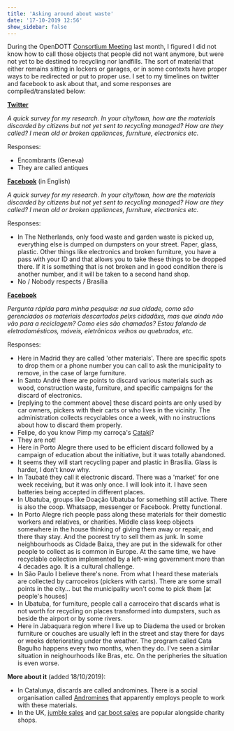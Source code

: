 ```yaml
---
title: 'Asking around about waste'
date: '17-10-2019 12:56'
show_sidebar: false
---
```


During the OpenDOTT [Consortium Meeting](../consortium-meeting-2019) last month, I figured I did not 
know how to call those objects that people did not want anymore, but were not yet to be destined
to recycling nor landfills. The sort of material that either remains sitting in lockers or garages, 
or in some contexts have proper ways to be redirected or put to proper use. I set to my timelines
on twitter and facebook to ask about that, and some responses are compiled/translated below:

**[Twitter](https://twitter.com/efeefe/status/1179844130308014081)**

*A quick survey for my research. In your city/town, how are the materials discarded by citizens but not yet sent to recycling managed? How are they called? I mean old or broken appliances, furniture, electronics etc.*

Responses:

- Encombrants (Geneva)
- They are called antiques

**[Facebook](https://www.facebook.com/efefonseca/posts/2486147048134154)** (in English)

*A quick survey for my research. In your city/town, how are the materials discarded by citizens but not yet sent to recycling managed? How are they called? I mean old or broken appliances, furniture, electronics etc.*

Responses: 

- In The Netherlands, only food waste and garden waste is picked up, everything else is dumped on dumpsters on your street. Paper, glass, plastic. Other things like electronics and broken furniture, you have a pass with your ID and that allows you to take these things to be dropped there. If it is something that is not broken and in good condition there is another number, and it will be taken to a second hand shop. 
- No / Nobody respects / Brasília

**[Facebook](https://www.facebook.com/efefonseca/posts/2486149031467289)**

*Pergunta rápida para minha pesquisa: na sua cidade, como são gerenciados os materiais descartados pelxs cidadãxs, mas que ainda não vão para a reciclagem? Como eles são chamados? Estou falando de eletrodomésticos, móveis, eletrônicos velhos ou quebrados, etc.*

Responses:

- Here in Madrid they are called 'other materials'. There are specific spots to drop them or a phone number you can call to ask the municipality to remove, in the case of large furniture.
- In Santo André there are points to discard various materials such as wood, construction waste, furniture, and specific campaigns for the discard of electronics.
 - \[replying to the comment above\] these discard points are only used by car owners, pickers with their carts or who lives in the vicinity. The administration collects recyclables once a week, with no instructions about how to discard them properly.
- Felipe, do you know Pimp my carroça's [Cataki](https://cataki.org)?
- They are not!
- Here in Porto Alegre there used to be efficient discard followed by a campaign of education about the initiative, but it was totally abandoned.
- It seems they will start recycling paper and plastic in Brasília. Glass is harder, I don't know why.
- In Taubaté they call it electronic discard. There was a 'market' for one week receiving, but it was only once. I will look into it. I have seen batteries being accepted in different places.
- In Ubatuba, groups like Doação Ubatuba for something still active. There is also the coop. Whatsapp, messenger or Facebook. Pretty functional.
- In Porto Alegre rich people pass along these materials for their domestic workers and relatives, or charities. Middle class keep objects somewhere in the house thinking of giving them away or repair, and there thay stay. And the poorest try to sell them as junk. In some neighbourhoods as Cidade Baixa, they are put in the sidewalk for other people to collect as is common in Europe. At the same time, we have recyclable collection implemented by a left-wing government more than 4 decades ago. It is a cultural challenge.
- In São Paulo I believe there's none. From what I heard these materials are collected by carroceiros (pickers with carts). There are some small points in the city... but the municipality won't come to pick them \[at people's houses\]
- In Ubatuba, for furniture, people call a carroceiro that discards what is not worth for recycling on places transformed into dumpsters, such as beside the airport or by some rivers.
- Here in Jabaquara region where I live up to Diadema the used or broken furniture or couches are usually left in the street and stay there for days or weeks deteriorating under the weather. The program called Cata Bagulho happens every two months, when they do. I've seen a similar situation in neighourhoods like Bras, etc. On the peripheries the situation is even worse.

**More about it** (added 18/10/2019):

- In Catalunya, discards are called andromines. There is a social organisation called [Andromines](http://andromines.net/) that apparently employs people to work with these materials.
- In the UK, [jumble sales](https://en.wikipedia.org/wiki/Jumble_sale) and [car boot sales](https://en.wikipedia.org/wiki/Car_boot_sale) are popular alongside charity shops.

